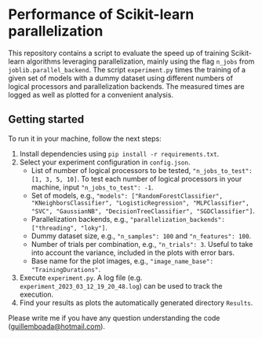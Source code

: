 # Performance of Scikit-learn parallelization
This repository contains a script to evaluate the speed up of training Scikit-learn algorithms leveraging parallelization, mainly using the flag `n_jobs` from `joblib.parallel_backend`. The script `experiment.py` times the training of a given set of models with a dummy dataset using different numbers of logical processors and parallelization backends. The measured times are logged as well as plotted for a convenient analysis.

## Getting started
To run it in your machine, follow the next steps:

1. Install dependencies using `pip install -r requirements.txt`.
2. Select your experiment configuration in `config.json`.
    * List of number of logical processors to be tested, `"n_jobs_to_test": [1, 3, 5, 10]`. To test each number of logical processors in your machine, input `"n_jobs_to_test": -1`.
    * Set of models, e.g., `"models": ["RandomForestClassifier", "KNeighborsClassifier", "LogisticRegression", "MLPClassifier", "SVC", "GaussianNB", "DecisionTreeClassifier", "SGDClassifier"]`.
    * Parallelization backends, e.g., `"parallelization_backends": ["threading", "loky"]`.
    * Dummy dataset size, e.g., `"n_samples": 100` and `"n_features": 100`.
    * Number of trials per combination, e.g., `"n_trials": 3`. Useful to take into account the variance, included in the plots with error bars.
    * Base name for the plot images, e.g., `"image_name_base": "TrainingDurations"`.
3. Execute `experiment.py`. A log file (e.g. `experiment_2023_03_12_19_20_48.log`) can be used to track the execution.
4. Find your results as plots the automatically generated directory `Results`.

Please write me if you have any question understanding the code (guillemboada@hotmail.com).
